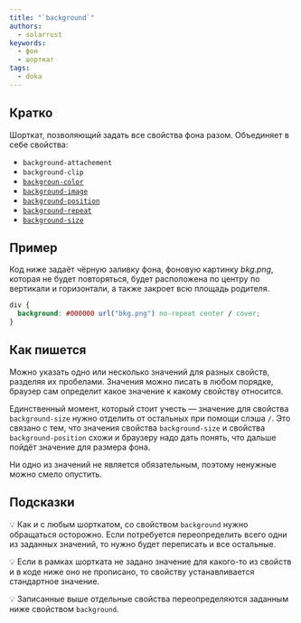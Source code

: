 ```yaml
---
title: "`background`"
authors:
  - solarrust
keywords:
  - фон
  - шорткат
tags:
  - doka
---
```


## Кратко

Шорткат, позволяющий задать все свойства фона разом. Объединяет в себе свойства:

- `background-attachement`
- `background-clip`
- [`backgroun-color`](/css/background-color)
- [`background-image`](/css/background-image)
- [`background-position`](/css/background-position)
- [`background-repeat`](/css/background-repeat)
- [`background-size`](/css/background-size)

## Пример

Код ниже задаёт чёрную заливку фона, фоновую картинку _bkg.png_, которая не будет повторяться, будет расположена по центру по вертикали и горизонтали, а также закроет всю площадь родителя.

```css
div {
  background: #000000 url("bkg.png") no-repeat center / cover;
}
```

## Как пишется

Можно указать одно или несколько значений для разных свойств, разделяя их пробелами. Значения можно писать в любом порядке, браузер сам определит какое значение к какому свойству относится.

Единственный момент, который стоит учесть — значение для свойства `background-size` нужно отделить от остальных при помощи слэша `/`. Это связано с тем, что значения свойства `background-size` и свойства `background-position` схожи и браузеру надо дать понять, что дальше пойдёт значение для размера фона.

Ни одно из значений не является обязательным, поэтому ненужные можно смело опустить.

## Подсказки

💡 Как и с любым шорткатом, со свойством `background` нужно обращаться осторожно. Если потребуется переопределить всего одни из заданных значений, то нужно будет переписать и все остальные.

💡 Если в рамках шортката не задано значение для какого-то из свойств и в коде ниже оно не прописано, то свойству устанавливается стандартное значение.

💡 Записанные выше отдельные свойства переопределяются заданным ниже свойством `background`.
